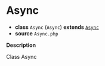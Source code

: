 # Async

- **class** `Async` (`Async`) **extends** [`Async`](https://github.com/jphp-compiler/develnext/blob/master/dn-app-framework/api-docs/classes/facade/Async.md)
- **source** `Async.php`

**Description**

Class Async